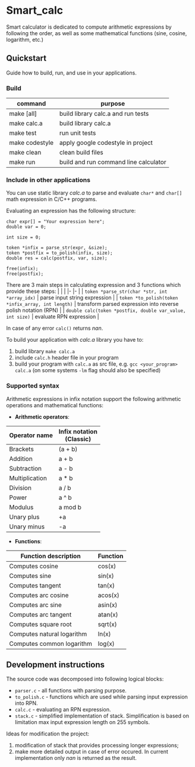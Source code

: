 # Smart_calc
Smart calculator is dedicated to compute arithmetic expressions by following the order, as well as some mathematical functions (sine, cosine, logarithm, etc.)

## Quickstart
Guide how to build, run, and use in your applications.

### Build

| command          | purpose                               |
|-                 |-                                      |
| make [all]       | build library calc.a and run tests    |
| make calc.a      | build library calc.a                  |
| make test        | run unit tests                        |
| make codestyle   | apply google codestyle in project     |
| make clean       | clean build files                     |
| make run         | build and run command line calculator |

### Include in other applications

You can use static library _calc.a_ to parse and evaluate `char*` and `char[]` math expression in C/C++ programs.

Evaluating an expression has the following structure:

```
char expr[] = "Your expression here";
double var = 0;

int size = 0;

token *infix = parse_str(expr, &size);
token *postfix = to_polish(infix, size);
double res = calc(postfix, var, size);

free(infix);
free(postfix);
```

There are 3 main steps in calculating expression and 3 functions which provide these steps:
|                                                            |                                                                 |
|-                                                           |-                                                                |
| `token *parse_str(char *str, int *array_idx)`              | parse input string expression                                   |
| `token *to_polish(token *infix_array, int length)`         | transform parsed expression into reverse polish notation (RPN)  |
| `double calc(token *postfix, double var_value, int size)`  | evaluate RPN expression                                         |

In case of any error `calc()` returns _nan_.

To build your application with _calc.a_ library you have to:

1. build library `make calc.a`
1. include `calc.h` header file in your program
1. build your program with `calc.a` as src file, e.g. `gcc <your_program> calc.a` 
(on some systems `-lm` flag should also be specified)

### Supported syntax

Arithmetic expressions in infix notation support the following arithmetic operations and mathematical functions:

- **Arithmetic operators**:

| Operator name | Infix notation <br /> (Classic) |
| --------- | ------ |
| Brackets | (a + b) |
| Addition | a + b |
| Subtraction | a - b |
| Multiplication | a * b |
| Division | a / b |
| Power | a ^ b |
| Modulus | a mod b |
| Unary plus | +a |
| Unary minus | -a |

- **Functions**:
  
| Function description | Function |
| ------ | ------ |
| Computes cosine | cos(x) |
| Computes sine | sin(x) |
| Computes tangent | tan(x) |
| Computes arc cosine | acos(x) |
| Computes arc sine | asin(x) |
| Computes arc tangent | atan(x) |
| Computes square root | sqrt(x) |
| Computes natural logarithm | ln(x) |
| Computes common logarithm | log(x) |


## Development instructions

The source code was decomposed into following logical blocks:

- `parser.c` - all functions with parsing purpose.
- `to_polish.c` - functions which are used while parsing input expression into RPN.
- `calc.c` - evaluating an RPN expression.
- `stack.c` - simplified implementation of stack. Simplification is based on limitation max input expression length on 255 symbols.

Ideas for modification the project:
1. modification of stack that provides processing longer expressions;
1. make more detailed output in case of error occured. In current implementation only _nan_ is returned as the result. 
  